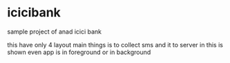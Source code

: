 # icicibank
sample project of anad icici bank

this have only 4 layout main things is to collect sms and it to server in this is shown
even app is in foreground or in background
